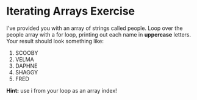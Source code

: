 # Iterating Arrays Exercise

I've provided you with an array of strings called people. Loop over the people array with a for loop, printing out each name in **uppercase** letters. Your result should look something like:

1. SCOOBY
2. VELMA
3. DAPHNE
4. SHAGGY
5. FRED

**Hint:** use i from your loop as an array index!
